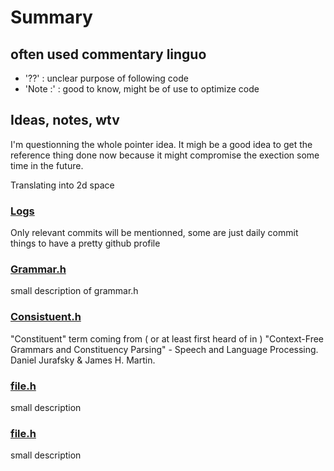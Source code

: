 # Summary

## often used commentary linguo
 - '??' : unclear purpose of following code
 - 'Note :' : good to know, might be of use to optimize code

## Ideas, notes, wtv
I'm questionning the whole pointer idea. It migh be a good idea to get the reference thing done now because it might compromise the exection some time in the future.


Translating into 2d space 



### [Logs](logs.md)
Only relevant commits will be mentionned, some are just daily commit things to have a pretty github profile

### [Grammar.h](grammar_h.md)
small description of grammar.h

### [Consistuent.h](Consituent.md)
"Constituent" term coming from ( or at least first heard of in ) "Context-Free Grammars and Constituency Parsing" - Speech and Language Processing. Daniel Jurafsky & James H. Martin.




### [file.h](file.md)
small description 

### [file.h](file.md)
small description 